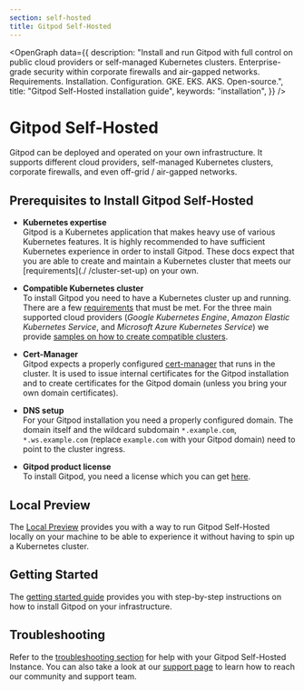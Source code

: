 ```yaml
---
section: self-hosted
title: Gitpod Self-Hosted
---
```


<script context="module">
  export const prerender = true;
</script>
<script lang="ts">
  import OpenGraph from "$lib/components/open-graph.svelte";
</script>

<OpenGraph
data={{
    description:
      "Install and run Gitpod with full control on public cloud providers or self-managed Kubernetes clusters. Enterprise-grade security within corporate firewalls and air-gapped networks. Requirements. Installation. Configuration. GKE. EKS. AKS. Open-source.",
    title: "Gitpod Self-Hosted installation guide",
    keywords: "installation",
  }}
/>

# Gitpod Self-Hosted

Gitpod can be deployed and operated on your own infrastructure. It supports different cloud providers, self-managed Kubernetes clusters, corporate firewalls, and even off-grid / air-gapped networks.

## Prerequisites to Install Gitpod Self-Hosted

- **Kubernetes expertise** <br />
  Gitpod is a Kubernetes application that makes heavy use of various Kubernetes features. It is highly recommended to have sufficient Kubernetes experience in order to install Gitpod. These docs expect that you are able to create and maintain a Kubernetes cluster that meets our [requirements](./ /cluster-set-up) on your own.

- **Compatible Kubernetes cluster** <br />
  To install Gitpod you need to have a Kubernetes cluster up and running. There are a few [requirements](./latest/cluster-set-up) that must be met. For the three main supported cloud providers (_Google Kubernetes Engine_, _Amazon Elastic Kubernetes Service_, and _Microsoft Azure Kubernetes Service_) we provide [samples on how to create compatible clusters](./latest/cluster-set-up#cluster-set-up-guides).

- **Cert-Manager** <br />
  Gitpod expects a properly configured [cert-manager](https://cert-manager.io/) that runs in the cluster. It is used to issue internal certificates for the Gitpod installation and to create certificates for the Gitpod domain (unless you bring your own domain certificates).

- **DNS setup** <br />
  For your Gitpod installation you need a properly configured domain. The domain itself and the wildcard subdomain `*.example.com`, `*.ws.example.com` (replace `example.com` with your Gitpod domain) need to point to the cluster ingress.

- **Gitpod product license** <br />
  To install Gitpod, you need a license which you can get [here](/community-license).

## Local Preview

The [Local Preview](./latest/local-preview) provides you with a way to run Gitpod Self-Hosted locally on your machine to be able to experience it without having to spin up a Kubernetes cluster.

## Getting Started

The [getting started guide](./latest/getting-started) provides you with step-by-step instructions on how to install Gitpod on your infrastructure.

<!-- ## Advanced Installation

You want to use your own database, registry, object storage, or source control management system? Gitpod should be run in an air-gap network? The [advanced installation page](./latest/advanced) provides you with more information on how to install and configure Gitpod. The page “[required components](./latest/required-components)” gives you an overview of compatible 3rd-party products like databases, registries, and source control management systems. -->

## Troubleshooting

Refer to the [troubleshooting section](./latest/troubleshooting) for help with your Gitpod Self-Hosted Instance. You can also take a look at our [support page](/support) to learn how to reach our community and support team.

